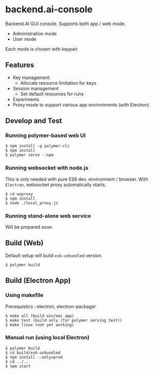 # backend.ai-console

Backend.AI GUI console. Supports both app / web mode.

 * Administration mode
 * User mode

 Each mode is chosen with keypair.

## Features
 * Key management
    * Allocate resource limitation for keys
 * Session management
    * Set default resources for runs
 * Experiments
 * Proxy mode to support various app environments (with Electron)

## Develop and Test

### Running polymer-based web UI

```
$ npm install -g polymer-cli
$ npm install
$ polymer serve --npm
```

### Running websocket with node.js 

This is only needed with pure ES6 dev. environment / browser. With `Electron`, websocket proxy automatically starts.

```
$ cd wsproxy
$ npm install
$ node ./local_proxy.js
```

### Running stand-alone web service

Will be prepared soon.

## Build (Web)

Default setup will build `es6-unbundled` version.

```
$ polymer build
```

## Build (Electron App)

### Using makefile

Prerequistics : electron, electron-packager

```
$ make all (build win/mac app) 
$ make test (build only (for polymer serving test)) 
$ make linux (not yet working)
```

### Manual run (using local Electron)

```
$ polymer build
$ cd build/es6-unbundled
$ npm install --only=prod
$ cd ../..
$ npm start
```
